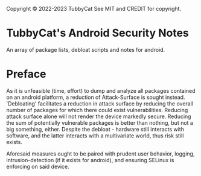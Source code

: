 Copyright © 2022-2023 TubbyCat
See MIT and CREDIT for copyright. 

# TubbyCat's Android Security Notes

An array of package lists, debloat scripts and notes for android. 

# Preface

   As it is unfeasible (time, effort) to dump and analyze all packages contained on an android platform, a reduction of Attack-Surface is sought instead. 'Debloating' facilitates a reduction in attack surface by reducing the overall number of packages for which there could exist vulnerabilities. Reducing attack surface alone will not render the device markedly secure. Reducing the sum of potentially vulnerable packages is better than nothing, but not a big something, either. Despite the debloat - hardware still interacts with software, and the latter interacts with a multivariate world, thus risk still exists.

   Aforesaid measures ought to be paired with prudent user behavior, logging, intrusion-detection (if it exists for android), and ensuring SELinux is enforcing on said device.

